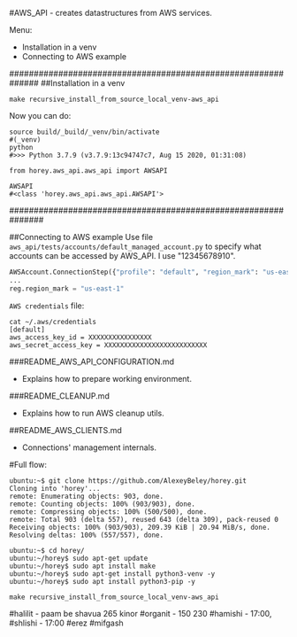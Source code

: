 #AWS_API - creates datastructures from AWS services.

Menu:
* Installation in a venv 
* Connecting to AWS example 

##############################################################
##Installation in a venv 
```shell
make recursive_install_from_source_local_venv-aws_api
```

Now you can do:

```shell
source build/_build/_venv/bin/activate
#(_venv)
python
#>>> Python 3.7.9 (v3.7.9:13c94747c7, Aug 15 2020, 01:31:08)

from horey.aws_api.aws_api import AWSAPI

AWSAPI
#<class 'horey.aws_api.aws_api.AWSAPI'>
```

###############################################################

##Connecting to AWS example
Use file `aws_api/tests/accounts/default_managed_account.py` to specify what accounts can be accessed by AWS_API.
I use "12345678910".

```python
AWSAccount.ConnectionStep({"profile": "default", "region_mark": "us-east-1"})
...
reg.region_mark = "us-east-1"
```

`AWS credentials` file:
```shell
cat ~/.aws/credentials
[default]
aws_access_key_id = XXXXXXXXXXXXXXXX
aws_secret_access_key = XXXXXXXXXXXXXXXXXXXXXXXXXX
```

###README_AWS_API_CONFIGURATION.md
* Explains how to prepare working environment.

###README_CLEANUP.md
* Explains how to run AWS cleanup utils.


##README_AWS_CLIENTS.md
* Connections' management internals.


#Full flow:
```shell
ubuntu:~$ git clone https://github.com/AlexeyBeley/horey.git
Cloning into 'horey'...
remote: Enumerating objects: 903, done.
remote: Counting objects: 100% (903/903), done.
remote: Compressing objects: 100% (500/500), done.
remote: Total 903 (delta 557), reused 643 (delta 309), pack-reused 0
Receiving objects: 100% (903/903), 209.39 KiB | 20.94 MiB/s, done.
Resolving deltas: 100% (557/557), done.

ubuntu:~$ cd horey/
ubuntu:~/horey$ sudo apt-get update
ubuntu:~/horey$ sudo apt install make
ubuntu:~/horey$ sudo apt-get install python3-venv -y
ubuntu:~/horey$ sudo apt install python3-pip -y

make recursive_install_from_source_local_venv-aws_api

```





#halilit - paam be shavua 265 kinor
#organit - 150 230
#hamishi - 17:00, 
#shlishi - 17:00
#erez
#mifgash 